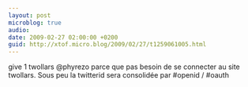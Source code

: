 ```yaml
---
layout: post
microblog: true
audio: 
date: 2009-02-27 02:00:00 +0200
guid: http://xtof.micro.blog/2009/02/27/t1259061005.html
---
```

give 1 twollars @phyrezo parce que pas besoin de se connecter au site twollars. Sous peu la twitterid sera consolidée par #openid / #oauth
